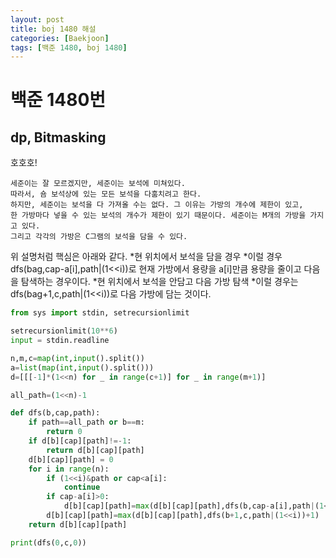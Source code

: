 ```yaml
---
layout: post
title: boj 1480 해설
categories: [Baekjoon]
tags: [백준 1480, boj 1480]
---
```


백준 1480번
======

dp, Bitmasking
-----

호호호!
```
세준이는 잘 모르겠지만, 세준이는 보석에 미쳐있다.
따라서, 숌 보석상에 있는 모든 보석을 다훔치려고 한다.
하지만, 세준이는 보석을 다 가져올 수는 없다. 그 이유는 가방의 개수에 제한이 있고,
한 가방마다 넣을 수 있는 보석의 개수가 제한이 있기 때문이다. 세준이는 M개의 가방을 가지고 있다.
그리고 각각의 가방은 C그램의 보석을 담을 수 있다.
```
위 설명처럼 핵심은 아래와 같다. 
*현 위치에서 보석을 담을 경우
    *이럴 경우 dfs(bag,cap-a[i],path|(1<<i))로 현재 가방에서 용량을 a[i]만큼 용량을 줄이고 다음을 탐색하는 경우이다.
*현 위치에서 보석을 안담고 다음 가방 탐색
    *이럴 경우는 dfs(bag+1,c,path|(1<<i))로 다음 가방에 담는 것이다.

```python
from sys import stdin, setrecursionlimit

setrecursionlimit(10**6)
input = stdin.readline

n,m,c=map(int,input().split())
a=list(map(int,input().split()))
d=[[[-1]*(1<<n) for _ in range(c+1)] for _ in range(m+1)]

all_path=(1<<n)-1

def dfs(b,cap,path):
    if path==all_path or b==m:
        return 0
    if d[b][cap][path]!=-1:
        return d[b][cap][path]
    d[b][cap][path] = 0
    for i in range(n):
        if (1<<i)&path or cap<a[i]:
            continue
        if cap-a[i]>0:
            d[b][cap][path]=max(d[b][cap][path],dfs(b,cap-a[i],path|(1<<i))+1)
        d[b][cap][path]=max(d[b][cap][path],dfs(b+1,c,path|(1<<i))+1)
    return d[b][cap][path]

print(dfs(0,c,0))
```
